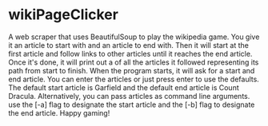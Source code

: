 # wikiPageClicker
A web scraper that uses BeautifulSoup to play the wikipedia game.
You give it an article to start with and an article to end with. 
Then it will start at the first article and follow links to other articles until it reaches the end article.
Once it's done, it will print out a of all the articles it followed representing its path from start to finish. 
When the program starts, it will ask for a start and end article. You can enter the articles or just press enter to use the defaults.
The default start article is Garfield and the default end article is Count Dracula.
Alternatively, you can pass articles as command line arguments.
use the [-a] flag to designate the start article and the [-b] flag to designate the end article.
Happy gaming!

